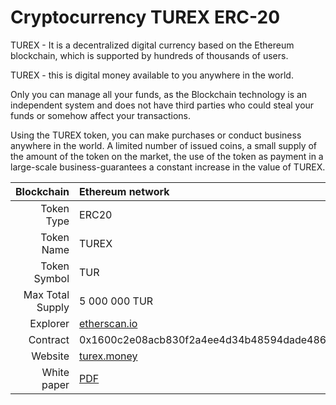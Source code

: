 # Cryptocurrency TUREX ERC-20

TUREX - It is a decentralized digital currency based on the Ethereum blockchain, which is supported by hundreds of thousands of users.

TUREX - this is digital money available to you anywhere in the world.

Only you can manage all your funds, as the Blockchain technology is an independent system and does not have third parties who could steal your funds or somehow affect your transactions.

Using the TUREX token, you can make purchases or conduct business anywhere in the world.
A limited number of issued coins, a small supply of the amount of the token on the market, the use of the token as payment in a large-scale business-guarantees a constant increase in the value of TUREX.

| Blockchain   | Ethereum network |
|-------------:|:--------------|
| Token Type   | ERC20         |
| Token Name | TUREX |
| Token Symbol | TUR |
| Max Total Supply | 5 000 000 TUR |
| Explorer | [etherscan.io](https://etherscan.io/token/0x1600c2e08acb830f2a4ee4d34b48594dade48651) |
| Contract | 0x1600c2e08acb830f2a4ee4d34b48594dade48651 |
| Website | [turex.money](https://turex.money/) |
| White paper | [PDF](https://turex.money/WP-TUREX-en.pdf) |
